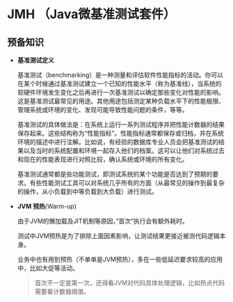 # JMH （Java微基准测试套件）

## 预备知识

+ **基准测试定义**

  基准测试（benchmarking）是一种测量和评估软件性能指标的活动。你可以在某个时候通过基准测试建立一个已知的性能水平（称为基准线），当系统的软硬件环境发生变化之后再进行一次基准测试以确定那些变化对性能的影响。这是基准测试最常见的用途。其他用途包括测定某种负载水平下的性能极限、管理系统或环境的变化、发现可能导致性能问题的条件，等等。

  基准测试的具体做法是：在系统上运行一系列测试程序并把性能计数器的结果保存起来。这些结构称为“性能指标”。性能指标通常都保存或归档，并在系统环境的描述中进行注解。比如说，有经验的数据库专业人员会把基准测试的结果以及当时的系统配置和环境一起存入他们的档案。这可以让他们对系统过去和现在的性能表现进行对照比较，确认系统或环境的所有变化。

  基准测试通常都是些功能测试，即测试系统的某个功能是否达到了预期的要求。有些性能测试工具可以对系统几乎所有的方面（从最常见的操作到最复杂的操作，从小负载到中等负载到大负载）进行测试。

+ **JVM 预热**(Warm-up)

  由于JVM的懒加载及JIT机制等原因，”首次“执行会有额外耗时。

  测试中JVM预热是为了排除上面因素影响，让测试结果更接近被测代码逻辑本身。

  业务中也有用到预热（不单单是JVM预热），多在一些低延迟要求较高的应用中，比如大促等活动。

  > 首次不一定是第一次，还得看JVM对代码具体处理逻辑，比如热点代码需要看计数器阈值。

  